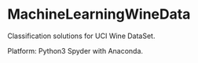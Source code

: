 # MachineLearningWineData
Classification solutions for UCI Wine DataSet.

Platform: Python3 Spyder with Anaconda.
